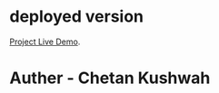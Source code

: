 # deployed version 

   [Project Live Demo](https://dev.d2ogbes24hy3xv.amplifyapp.com/).

# Auther - Chetan Kushwah
